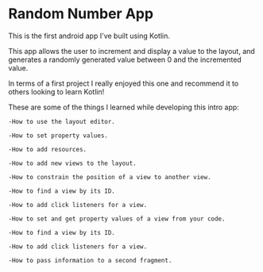 # Random Number App

This is the first android app I've built using Kotlin.

This app allows the user to increment and display a value to the layout,
and generates a randomly generated value between 0 and the incremented value.

In terms of a first project I really enjoyed this one and recommend it to others looking to learn Kotlin!

These are some of the things I learned while developing this intro app:

	-How to use the layout editor.
	
	-How to set property values.
	
	-How to add resources.
	
	-How to add new views to the layout.
	
	-How to constrain the position of a view to another view.
	
	-How to find a view by its ID.
	
	-How to add click listeners for a view.
	
	-How to set and get property values of a view from your code.
	
	-How to find a view by its ID.
	
	-How to add click listeners for a view.
	
	-How to pass information to a second fragment.
